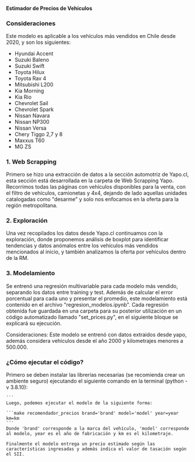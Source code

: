 #### Estimador de Precios de Vehículos

### Consideraciones
Este modelo es aplicable a los vehículos más vendidos en Chile desde 2020, y son los siguientes:
* Hyundai Accent
* Suzuki Baleno
* Suzuki Swift
* Toyota Hilux
* Toyota Rav 4
* Mitsubishi L200
* Kia Morning
* Kia Rio
* Chevrolet Sail
* Chevrolet Spark
* Nissan Navara
* Nissan NP300
* Nissan Versa
* Chery Tiggo 2,7 y 8
* Maxxus T60
* MG ZS

### 1. Web Scrapping
Primero se hizo una extracción de datos a la sección automotriz de Yapo.cl, esta sección está desarrollada en la carpeta de Web Scrapping Yapo.
Recorrimos todas las páginas con vehículos disponibles para la venta, con el filtro de vehículos, camionetas y 4x4, dejando de lado aquellas unidades catalogadas como "desarme" y solo nos enfocamos en la oferta para la región metropolitana.

### 2. Exploración
Una vez recopilados los datos desde Yapo.cl continuamos con la exploración, donde proponemos análisis de boxplot para identificar tendencias y datos anómalos entre los vehículos más vendidos mencionados al inicio, y también analizamos la oferta por vehículos dentro de la RM.

### 3. Modelamiento
Se entrenó una regresión multivariable para cada modelo más vendido, separando los datos entre training y test. Además de calcular el error porcentual para cada uno y presentar el promedio, este modelamiento está contenido en el archivo "regresion_modelos.ipynb". Cada regresión obtenida fue guardada en una carpeta para su posterior utilización en un código automatizado llamado "set_prices.py", en el siguiente bloque se explicará su ejecución.

Consideraciones: Este modelo se entrenó con datos extraidos desde yapo, además considera vehículos desde el año 2000 y kilometrajes menores a 500.000.

### ¿Cómo ejecutar el código?

Primero se deben instalar las librerías necesarias (se recomienda crear un ambiente seguro) ejecutando el siguiente comando en la terminal (python -v 3.8.10):

````pip install -r requirements.txt
```
Luego, podemos ejecutar el modelo de la siguiente forma:

```make recomendador_precios brand='brand' model='model' year=year km=km
```
Donde 'brand' corresponde a la marca del vehículo, 'model' corresponde al modelo, year es el año de fabricación y km es el kilometraje.

Finalmente el modelo entrega un precio estimado según las características ingresadas y además indica el valor de tasación según el SII.
